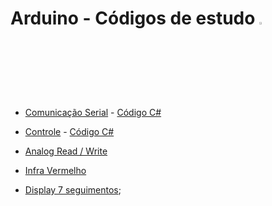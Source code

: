 # Arduino - Códigos de estudo <img src="http://www.freeiconspng.com/uploads/arduino-icon-2.png" width="3%" >

* [Comunicação Serial](https://github.com/CristianoRC/Arduino/blob/master/Comunica%C3%A7%C3%A3o%20Serial/Serial.ino) - [Código C# ](https://gist.github.com/CristianoRC/70fe9d059898171e9c1c0e11d7e656a7)

* [Controle](https://github.com/CristianoRC/Arduino/blob/master/Controle/Controle.ino) - [Código C# ](https://gist.github.com/CristianoRC/f76954e79354826d4ecb47907a70831b)

* [Analog Read / Write](https://github.com/CristianoRC/Arduino/blob/master/Analog/Analog.ino)

* [Infra Vermelho](https://github.com/CristianoRC/Arduino/blob/master/InfraVermelho)

* [Display 7 seguimentos](https://github.com/CristianoRC/Arduino/blob/master/SeteSeguimentos/SeteSeguimentos.ino);
